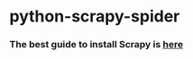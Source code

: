 # python-scrapy-spider
### The best guide to install Scrapy is [here](https://scraper24x7.wordpress.com/2016/03/19/how-to-install-scrapy-in-windows/)
